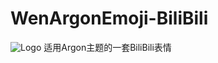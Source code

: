 # WenArgonEmoji-BiliBili
![Logo](https://cdn.jsdelivr.net/gh/Andy17269/FastFiles@main/code/WenArgonEmoji.png "Logo")
适用Argon主题的一套BiliBili表情
